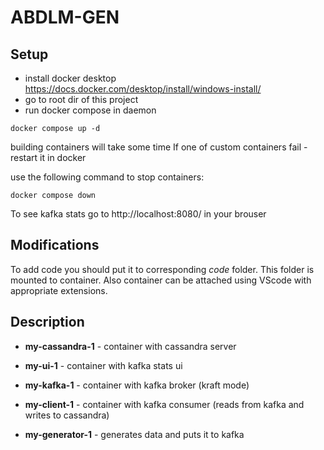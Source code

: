 # ABDLM-GEN
## Setup
- install docker desktop https://docs.docker.com/desktop/install/windows-install/
- go to root dir of this project
- run docker compose in daemon
```
docker compose up -d
```
building containers will take some time
If one of custom containers fail - restart it in docker

use the following command to stop containers:
```
docker compose down
```

To see kafka stats go to http://localhost:8080/ in your brouser
## Modifications

To add code you should put it to corresponding _code_ folder. This folder is
mounted to container. Also container can be attached using VScode with
appropriate extensions.

## Description

- __my-cassandra-1__ - container with cassandra server

- __my-ui-1__ - container with kafka stats ui

- __my-kafka-1__ - container with kafka broker (kraft mode)

- __my-client-1__ - container with kafka consumer (reads from kafka and writes to cassandra)

- __my-generator-1__ - generates data and puts it to kafka




